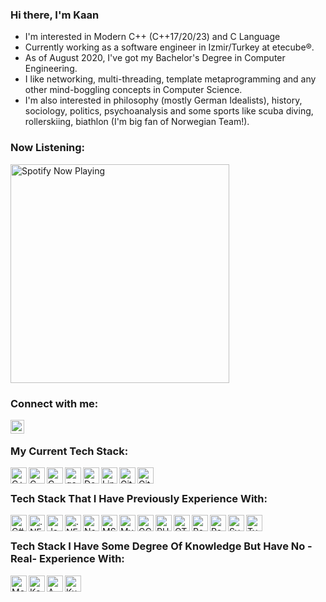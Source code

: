 ### Hi there, I'm Kaan 

- I'm interested in Modern C++ (C++17/20/23) and C Language
- Currently working as a software engineer in Izmir/Turkey at etecube®.
- As of August 2020, I've got my Bachelor's Degree in Computer Engineering.
- I like networking, multi-threading, template metaprogramming and any other mind-boggling concepts in Computer Science.
- I'm also interested in philosophy (mostly German Idealists), history, sociology, politics, psychoanalysis and some sports like scuba diving, rollerskiing, biathlon (I'm big fan of Norwegian Team!).

### Now Listening:
[<img src="http://novatorem-git-master.ktaze1.vercel.app/api/spotify" alt="Spotify Now Playing" width=350 />](https://open.spotify.com/user/1246655277)

### Connect with me:

[<img align="left" alt="codeSTACKr | LinkedIn" width="22px" src="https://cdn.jsdelivr.net/npm/simple-icons@v3/icons/linkedin.svg" />][linkedin]

<br />

### My Current Tech Stack:

<img align="left" alt="C++" width="26px" src="https://cdn.jsdelivr.net/gh/devicons/devicon/icons/cplusplus/cplusplus-original.svg" />
<img align="left" alt="CMAKE" width="26px" src="https://cdn.jsdelivr.net/gh/devicons/devicon/icons/cmake/cmake-original.svg" />
<img align="left" alt="C" width="26px" src="https://cdn.jsdelivr.net/gh/devicons/devicon/icons/c/c-original.svg" />
<img align="left" alt="gcc" width="26px" src="https://cdn.jsdelivr.net/gh/devicons/devicon/icons/gcc/gcc-original.svg" />
<img align="left" alt="Docker" width="26px" src="https://cdn.jsdelivr.net/gh/devicons/devicon/icons/docker/docker-original.svg" />
<img align="left" alt="Linux" width="26px" src="https://cdn.jsdelivr.net/gh/devicons/devicon/icons/linux/linux-original.svg" />
<img align="left" alt="Git" width="26px"src="https://cdn.jsdelivr.net/gh/devicons/devicon/icons/git/git-original-wordmark.svg" />
<img align="left" alt="GitHub" width="26px"src="https://cdn.jsdelivr.net/gh/devicons/devicon/icons/github/github-original.svg" />

<br />

### Tech Stack That I Have Previously Experience With:


<img align="left" alt="C#" width="26px" src="https://cdn.jsdelivr.net/gh/devicons/devicon/icons/csharp/csharp-original.svg" />
<img align="left" alt=".NET" width="26px"src="https://cdn.jsdelivr.net/gh/devicons/devicon/icons/dotnetcore/dotnetcore-original.svg" />
<img align="left" alt="Javascript" width="26px"src="https://cdn.jsdelivr.net/gh/devicons/devicon/icons/javascript/javascript-original.svg" />
<img align="left" alt=".NET Core" width="26px" src="https://cdn.jsdelivr.net/gh/devicons/devicon/icons/dot-net/dot-net-original-wordmark.svg" />
<img align="left" alt="Node.JS" width="26px"src="https://cdn.jsdelivr.net/gh/devicons/devicon/icons/nodejs/nodejs-original.svg" />
<img align="left" alt="MSSQL" width="26px" src="https://cdn.jsdelivr.net/gh/devicons/devicon/icons/microsoftsqlserver/microsoftsqlserver-plain-wordmark.svg" />
<img align="left" alt="MySQL" width="26px" src="https://cdn.jsdelivr.net/gh/devicons/devicon/icons/mysql/mysql-plain-wordmark.svg" />
<img align="left" alt="GCP" width="26px"src="https://cdn.jsdelivr.net/gh/devicons/devicon/icons/googlecloud/googlecloud-original.svg" />
<img align="left" alt="PHP" width="26px"src="https://cdn.jsdelivr.net/gh/devicons/devicon/icons/php/php-original.svg" />
<img align="left" alt="QT" width="26px"src="https://cdn.jsdelivr.net/gh/devicons/devicon/icons/qt/qt-original.svg" />
<img align="left" alt="Redis" width="26px"src="https://cdn.jsdelivr.net/gh/devicons/devicon/icons/redis/redis-original.svg" />
<img align="left" alt="React" width="26px"src="https://cdn.jsdelivr.net/gh/devicons/devicon/icons/react/react-original.svg" />
<img align="left" alt="Symfony" width="26px"src="https://cdn.jsdelivr.net/gh/devicons/devicon/icons/symfony/symfony-original.svg" />
<img align="left" alt="TypesSript" width="26px"src="https://cdn.jsdelivr.net/gh/devicons/devicon/icons/typescript/typescript-original.svg" />

<br />

### Tech Stack I Have Some Degree Of Knowledge But Have No -Real- Experience With:


<img align="left" alt="Mongo DB" width="26px" src="https://cdn.jsdelivr.net/gh/devicons/devicon/icons/mongodb/mongodb-original.svg" />
<img align="left" alt="Kafka" width="26px" src="https://cdn.jsdelivr.net/gh/devicons/devicon/icons/apachekafka/apachekafka-original.svg" />
<img align="left" alt="AWS" width="26px" src="https://cdn.jsdelivr.net/gh/devicons/devicon/icons/amazonwebservices/amazonwebservices-original.svg" />
<img align="left" alt="Kubernetes" width="26px" src="https://cdn.jsdelivr.net/gh/devicons/devicon/icons/kubernetes/kubernetes-plain.svg" />




<br />
<br />

[linkedin]: (https://www.linkedin.com/in/bedir-kaantaze/)

